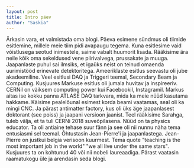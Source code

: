 ```yaml
---
layout: post
title: Intro päev
author: "Saskia"
---
```


Ärkasin vara, et valmistada oma blogi. Päeva esimene sündmus oli tiimide esitlemine, millele meie tiim pidi avapaugu tegema. Kuna esitlesime vaid võistlusega seotud inimestele, saime vabalt huumorit lisada. Rääkisime ära neile kõik oma sekeldused vene piirivalvega, prussakate ja muuga. Jaapanlaste puhul sai ilmsiks, et igaüks neist on teinud omaenda uurimistööd erinevate detektoritega. Ameeriklaste esitlus seevastu oli jube akadeemiline.
Veel esitlusi DAQ ja Triggeri teemal, Secondary Beam ja Computing. Kusjuures Markuse esitlus oli jumala huvitav ja inspireeriv. CERNil on väiksem computing power kui Facebookil, Instagramil. Markus aitas ise kokku panna ATLASE DAQ tarkvara, mida ka meie nüüd kasutama hakkame. 
Käisime pealelõunal esimest korda beami vaatamas, seal oli ka mingi CNC. Ja pärast antimatter factory, kus oli üks äge jaapanlasest doktorant (see poiss) ja jaapani versioon jaanist. Teel rääkisime Sarahga, tuleb välja, et ta tuli CERNi 2018 suveõpilasena. Nüüd on ta physics educator. Ta oli antiaine tehase suur fänn ja see oli nii nunnu näha tema entusiasmi sel teemal.
Õhtustasin Jean-Pierre'i ja jaapanlastega. Jean-Pierre on justkui belgia verisoon kuurmest. Tema quote "teaching is the most important job in the world" "we all live under the same stars". Kusjuures ta on kohtunud 40 või nii nobeli laureaadiga.
Pärast vaatasin raamatukogu üle ja arendasin seda blogi. 

